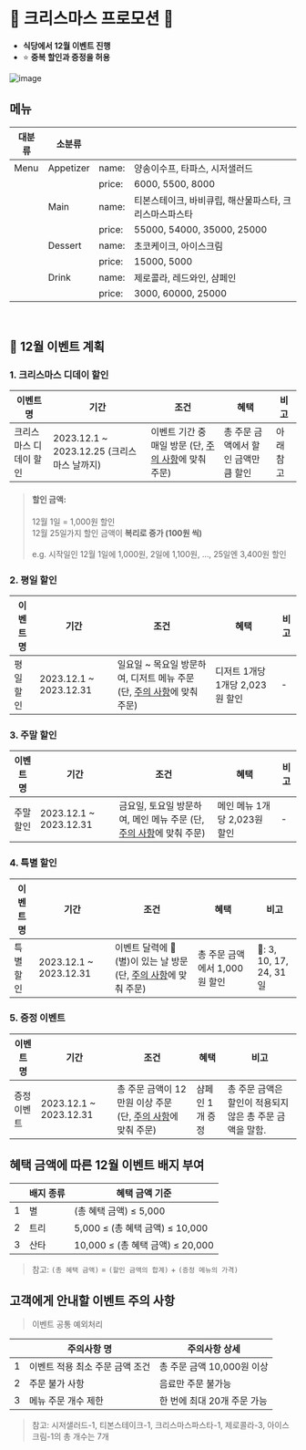 # 🎁 크리스마스 프로모션 🎅

- **식당에서 12월 이벤트 진행**
- ⭐ **중복 할인과 증정을 허용**

![image](https://github.com/jungeun5-choi/java-christmas-6-jungeun5-choi/assets/119802267/bd37d8ec-7a22-4f31-b12d-1dcea30b0971)


## 메뉴

| 대분류 | 소분류 |  |  |
| --- | --- | --- | --- |
| Menu | Appetizer | name:  | 양송이수프, 타파스, 시저샐러드 |
|  |  | price:  | 6000, 5500, 8000 |
|  | Main | name:  | 티본스테이크, 바비큐립, 해산물파스타, 크리스마스파스타 |
|  |  | price: | 55000, 54000, 35000, 25000 |
|  | Dessert | name: | 초코케이크, 아이스크림 |
|  |  | price: | 15000, 5000 |
|  | Drink | name: | 제로콜라, 레드와인, 샴페인 |
|  |  | price: | 3000, 60000, 25000 |

<br>

## 🎄 12월 이벤트 계획

### 1. 크리스마스 디데이 할인

| 이벤트 명 | 기간 | 조건 | 혜택 | 비고 |
| --- | --- | --- | --- | --- |
| 크리스마스 디데이 할인 | 2023.12.1 ~ 2023.12.25 (크리스마스 날까지) | 이벤트 기간 중 매일 방문 (단, [주의 사항](#고객에게-안내할-이벤트-주의-사항)에 맞춰 주문) | 총 주문 금액에서 할인 금액만큼 할인 | 아래 참고 |
> #### 할인 금액:
> 12월 1일 = 1,000원 할인<br>
> 12월 25일가지 할인 금액이 **복리로 증가 (100원 씩)** <br><br>
> e.g. 시작일인 12월 1일에 1,000원, 2일에 1,100원, ..., 25일엔 3,400원 할인<br>

### 2. 평일 할인

| 이벤트 명 | 기간 | 조건 | 혜택 | 비고 |
| --- | --- | --- | --- | --- |
| 평일 할인 | 2023.12.1 ~ 2023.12.31 | 일요일 ~ 목요일 방문하여, 디저트 메뉴 주문 (단, [주의 사항](#고객에게-안내할-이벤트-주의-사항)에 맞춰 주문) | 디저트 1개당 1개당 2,023원 할인 | - |

### 3. 주말 할인

| 이벤트 명 | 기간 | 조건 | 혜택 | 비고 |
| --- | --- | --- | --- | --- |
| 주말 할인 | 2023.12.1 ~ 2023.12.31 | 금요일, 토요일 방문하여, 메인 메뉴 주문 (단, [주의 사항](#고객에게-안내할-이벤트-주의-사항)에 맞춰 주문) | 메인 메뉴 1개당 2,023원 할인 | - |

### 4. 특별 할인

| 이벤트 명 | 기간 | 조건 | 혜택 | 비고 |
| --- | --- | --- | --- | --- |
| 특별 할인 | 2023.12.1 ~ 2023.12.31 | 이벤트 달력에 🌟(별)이 있는 날 방문 (단, [주의 사항](#고객에게-안내할-이벤트-주의-사항)에 맞춰 주문) | 총 주문 금액에서 1,000원 할인 | 🌟: 3, 10, 17, 24, 31일 |

### 5. 증정 이벤트

| 이벤트 명 | 기간 | 조건 | 혜택 | 비고 |
| --- | --- | --- | --- | --- |
| 증정 이벤트 | 2023.12.1 ~ 2023.12.31 | 총 주문 금액이 12만원 이상 주문 (단, [주의 사항](#고객에게-안내할-이벤트-주의-사항)에 맞춰 주문) | 샴페인 1개 증정 | 총 주문 금액은 할인이 적용되지 않은 총 주문 금액을 말함. |

## 혜택 금액에 따른 12월 이벤트 배지 부여

|  | 배지 종류 | 혜택 금액 기준 |
| --- | --- | --- |
| 1 | 별 | (총 혜택 금액) ≤ 5,000 |
| 2 | 트리 | 5,000 ≤ (총 혜택 금액) ≤ 10,000 |
| 3 | 산타 | 10,000 ≤ (총 혜택 금액) ≤ 20,000 |

> 참고: `(총 혜택 금액)` = `(할인 금액의 합계)` + `(증정 메뉴의 가격)`
> 

## 고객에게 안내할 이벤트 주의 사항
> 이벤트 공통 예외처리

|  | 주의사항 명 | 주의사항 상세 |
| --- | --- | --- |
| 1 | 이벤트 적용 최소 주문 금액 조건 | 총 주문 금액 10,000원 이상 |
| 2 | 주문 불가 사항 | 음료만 주문 불가능 |
| 3 | 메뉴 주문 개수 제한 | 한 번에 최대 20개 주문 가능 |

> 참고: 시저샐러드-1, 티본스테이크-1, 크리스마스파스타-1, 제로콜라-3, 아이스크림-1의 총 개수는 7개
